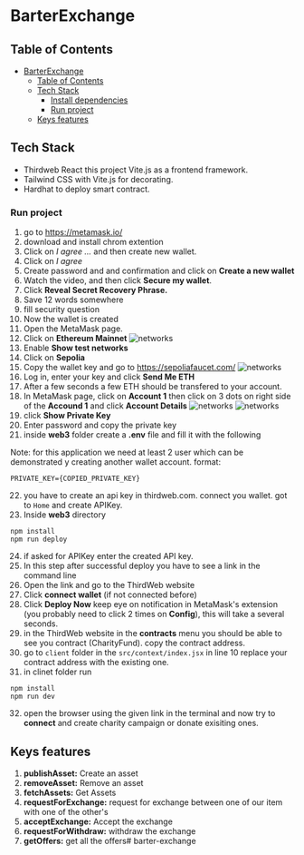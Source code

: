# BarterExchange

## Table of Contents

- [BarterExchange](#BarterExchange)
  - [Table of Contents](#table-of-contents)
  - [Tech Stack](#tech-stack)
    - [Install dependencies](#install-dependencies)
    - [Run project](#run-project)
  - [Keys features](#keys-features)

## Tech Stack

- Thirdweb React this project Vite.js as a frontend framework.
- Tailwind CSS with Vite.js for decorating.
- Hardhat to deploy smart contract.

### Run project

1. go to https://metamask.io/
2. download and install chrom extention
3. Click on *I agree ...* and then create new wallet.
4. Click on *I agree*
5. Create password and and confirmation and click on **Create a new wallet**
6. Watch the video, and then click **Secure my wallet**.
7. Click **Reveal Secret Recovery Phrase.**
8. Save 12 words somewhere
9. fill security question
10. Now the wallet is created
11. Open the  MetaMask page.
12. Click on **Ethereum Mainnet**
![networks](imgs/network.png)
13. Enable **Show test networks**
14. Click on **Sepolia**
15. Copy the wallet key and go to https://sepoliafaucet.com/
![networks](imgs/copy-wallet-address.png)
16. Log in, enter your key and click **Send Me ETH**
17. After a few seconds a few ETH should be transfered to your account.
18. In MetaMask page, click on **Account 1** then click on 3 dots on right side of the **Accound 1** and click **Account Details**
![networks](imgs/account-for-private-key.png)
![networks](imgs/account-details.png)
19. click **Show Private Key**
20. Enter password and copy the private key
21. inside **web3** folder create a **.env** file and fill it with the following 

Note: for this application we need at least 2 user which can be demonstrated  y creating another wallet account.
format:
```
PRIVATE_KEY={COPIED_PRIVATE_KEY}
```
22. you have to create an api key in thirdweb.com. connect you wallet. got to `Home` and create APIKey.
23. Inside **web3** directory 
```
npm install
npm run deploy
```
24. if asked for APIKey enter the created API key.
25. In this step after successful deploy you have to see a link in the command line
26. Open the link  and go to the ThirdWeb website
27. Click **connect wallet** (if not connected before)
28. Click **Deploy Now** keep eye on notification in MetaMask's extension (you probably need to click 2 times on **Config**), this will take a several seconds.
29. in the ThirdWeb website in the **contracts** menu you should be able to see you contract (CharityFund). copy the contract address.
30. go to `client` folder in the `src/context/index.jsx` in line 10 replace your contract address with the existing one.
31. in clinet folder run
```
npm install
npm run dev
```
32. open the browser using the given link in the terminal and now try to **connect** and create charity campaign or donate exisiting ones.


## Keys features

1. **publishAsset:** Create an asset
2. **removeAsset:** Remove an asset
3. **fetchAssets:** Get Assets
4. **requestForExchange:** request for exchange between one of our item with one of the other's
5. **acceptExchange:** Accept the exchange
6. **requestForWithdraw:** withdraw the exchange
7. **getOffers:** get all the offers#   b a r t e r - e x c h a n g e 
 
 
